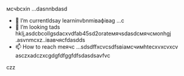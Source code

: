 мсчbcxin ...dasnnbdasd
- 🌱 I’m currentldsay learninvbnmівафіваg ...с
- 💞️ I’m looking tads hklj,asdcbcollgsdacxvdfab45sd2orateмячsdasdсмячсмonhgj .asvnmcxz..івавчясfdasdds
- 📫 How to reach meячс ...sdsdffxcvcsdfsвіамсчимhtecxvxcvxcv
asczxadczxcgdgfdfggfdfsdasdsavfvc
<!---asdgfdcvasdasxv
kusniro921/kusniro921 is a ✨ special ✨ repository because its `README.md` (this file) appears on your GitHub profile.
You can click the Preview link to take a look at your changes.
--->
czz
